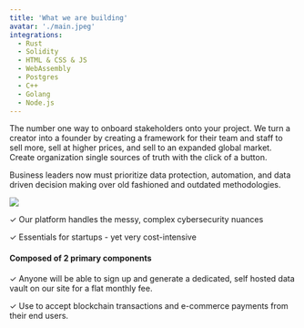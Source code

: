 ```yaml
---
title: 'What we are building'
avatar: './main.jpeg'
integrations:
  - Rust
  - Solidity
  - HTML & CSS & JS
  - WebAssembly
  - Postgres
  - C++
  - Golang
  - Node.js
---
```


The number one way to onboard stakeholders onto your project. We turn a creator into a founder by creating a framework for their team and staff to sell more, sell at higher prices, and sell to an expanded global market. Create organization single sources of truth with the click of a button.

Business leaders now must prioritize data protection, automation, and data driven decision making over old fashioned and outdated methodologies.

![](https://s3-us-west-2.amazonaws.com/fireteam-alpha/https-decentral-solutions-cdn/DSC00630_preview.jpeg)

✓ Our platform handles the messy, complex cybersecurity nuances

✓ Essentials for startups - yet very cost-intensive

#### Composed of 2 primary components

✓ Anyone will be able to sign up and generate a dedicated, self hosted data vault on our site for a flat monthly fee.

✓ Use to accept blockchain transactions and e-commerce payments from their end users.
